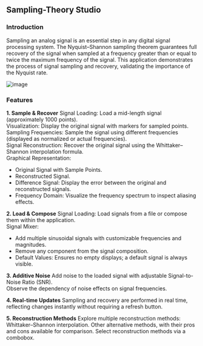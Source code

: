 ## Sampling-Theory Studio

### Introduction
Sampling an analog signal is an essential step in any digital signal processing system. The Nyquist–Shannon sampling theorem guarantees full recovery of the signal when sampled at a frequency greater than or equal to twice the maximum frequency of the signal. This application demonstrates the process of signal sampling and recovery, validating the importance of the Nyquist rate.

![image](https://github.com/user-attachments/assets/b3dd6810-3c56-4457-92e7-4fc5e62df4f9)

### Features
**1. Sample & Recover**
Signal Loading: Load a mid-length signal (approximately 1000 points).<br>
Visualization: Display the original signal with markers for sampled points.<br>
Sampling Frequencies: Sample the signal using different frequencies (displayed as normalized or actual frequencies).<br>
Signal Reconstruction: Recover the original signal using the Whittaker–Shannon interpolation formula.<br>
Graphical Representation:
- Original Signal with Sample Points.
- Reconstructed Signal.
- Difference Signal: Display the error between the original and reconstructed signals.
- Frequency Domain: Visualize the frequency spectrum to inspect aliasing effects.

**2. Load & Compose**
Signal Loading: Load signals from a file or compose them within the application.<br>
Signal Mixer:
- Add multiple sinusoidal signals with customizable frequencies and magnitudes.
- Remove any component from the signal composition.
- Default Values: Ensures no empty displays; a default signal is always visible.

**3. Additive Noise**
Add noise to the loaded signal with adjustable Signal-to-Noise Ratio (SNR).<br>
Observe the dependency of noise effects on signal frequencies.

**4. Real-time Updates**
Sampling and recovery are performed in real time, reflecting changes instantly without requiring a refresh button.

**5. Reconstruction Methods**
Explore multiple reconstruction methods:<br>
Whittaker–Shannon interpolation.
Other alternative methods, with their pros and cons available for comparison.
Select reconstruction methods via a combobox.


